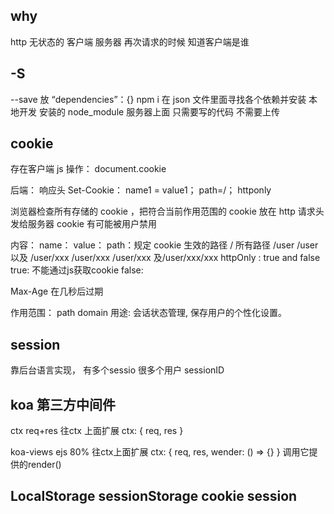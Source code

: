 ## why
http 无状态的
客户端 服务器 再次请求的时候 知道客户端是谁

## -S
--save
放 “dependencies”：{}
npm i
在 json 文件里面寻找各个依赖并安装
本地开发 安装的 node_module
服务器上面 只需要写的代码 不需要上传
## cookie
存在客户端
js 操作：
document.cookie

后端： 响应头
Set-Cookie： name1 = value1； path=/； httponly

浏览器检查所有存储的 cookie ，把符合当前作用范围的 cookie 放在 http 请求头发给服务器
cookie 有可能被用户禁用 

内容：
name：
value：
path：规定 cookie 生效的路径
/           所有路径
/user       /user以及 /user/xxx
/user/xxx   /user/xxx 及/user/xxx/xxx
httpOnly : true and false
true: 不能通过js获取cookie
false:

Max-Age 在几秒后过期

作用范围：
path
domain
用途: 会话状态管理, 保存用户的个性化设置。

## session
靠后台语言实现，
有多个sessio
很多个用户 sessionID

## koa 第三方中间件
ctx req+res
往ctx 上面扩展
ctx: {
  req,
  res
}

koa-views ejs  80%
往ctx上面扩展
ctx: {
  req,
  res,
  wender: () => {}
}
调用它提供的render()

## LocalStorage sessionStorage cookie session
